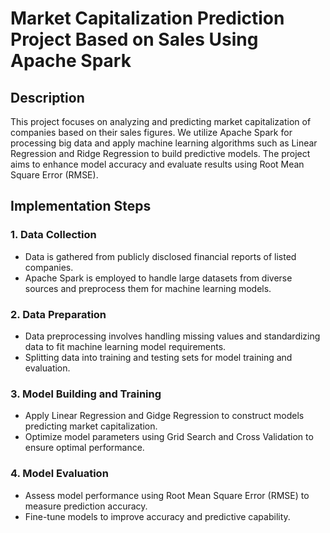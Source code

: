 # Market Capitalization Prediction Project Based on Sales Using Apache Spark

## Description

This project focuses on analyzing and predicting market capitalization of companies based on their sales figures. We utilize Apache Spark for processing big data and apply machine learning algorithms such as Linear Regression and Ridge Regression to build predictive models. The project aims to enhance model accuracy and evaluate results using Root Mean Square Error (RMSE).

## Implementation Steps

### 1. Data Collection

- Data is gathered from publicly disclosed financial reports of listed companies.
- Apache Spark is employed to handle large datasets from diverse sources and preprocess them for machine learning models.

### 2. Data Preparation

- Data preprocessing involves handling missing values and standardizing data to fit machine learning model requirements.
- Splitting data into training and testing sets for model training and evaluation.

### 3. Model Building and Training

- Apply Linear Regression and Gidge Regression to construct models predicting market capitalization.
- Optimize model parameters using Grid Search and Cross Validation to ensure optimal performance.

### 4. Model Evaluation

- Assess model performance using Root Mean Square Error (RMSE) to measure prediction accuracy.
- Fine-tune models to improve accuracy and predictive capability.
